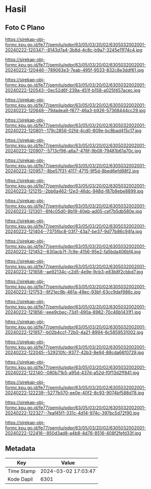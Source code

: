# Hasil

## Foto C Plano

https://sirekap-obj-formc.kpu.go.id/fe77/pemilu/pdpr/63/05/03/20/02/6305032002001-20240222-120347--8143d7a4-3b8d-4c8c-b9a7-3245e11f74c4.jpg

https://sirekap-obj-formc.kpu.go.id/fe77/pemilu/pdpr/63/05/03/20/02/6305032002001-20240222-120446--789063e3-7eab-495f-9533-832c8e3ddf61.jpg

https://sirekap-obj-formc.kpu.go.id/fe77/pemilu/pdpr/63/05/03/20/02/6305032002001-20240222-120543--0ec52d6f-239a-451f-b158-a025f457acec.jpg

https://sirekap-obj-formc.kpu.go.id/fe77/pemilu/pdpr/63/05/03/20/02/6305032002001-20240222-120648--79dadea9-f877-46a3-b926-57368444cc29.jpg

https://sirekap-obj-formc.kpu.go.id/fe77/pemilu/pdpr/63/05/03/20/02/6305032002001-20240222-120801--179c2856-02fd-4cd0-809e-bc8bad415c17.jpg

https://sirekap-obj-formc.kpu.go.id/fe77/pemilu/pdpr/63/05/03/20/02/6305032002001-20240222-120907--5713cf96-a6a7-476f-9b08-79481b61a70c.jpg

https://sirekap-obj-formc.kpu.go.id/fe77/pemilu/pdpr/63/05/03/20/02/6305032002001-20240222-120957--8be57f31-4117-4715-9f5d-8bed6efd98f2.jpg

https://sirekap-obj-formc.kpu.go.id/fe77/pemilu/pdpr/63/05/03/20/02/6305032002001-20240222-121215--2bb6a462-12e3-46dc-948d-f87b8ebe8899.jpg

https://sirekap-obj-formc.kpu.go.id/fe77/pemilu/pdpr/63/05/03/20/02/6305032002001-20240222-121301--6f4c05d0-8b19-40eb-ad05-cef7b5db580e.jpg

https://sirekap-obj-formc.kpu.go.id/fe77/pemilu/pdpr/63/05/03/20/02/6305032002001-20240222-121404--7375fbc8-03f7-43a7-be37-9d77b86c94fa.jpg

https://sirekap-obj-formc.kpu.go.id/fe77/pemilu/pdpr/63/05/03/20/02/6305032002001-20240222-121452--630acb7f-7c9e-4156-95e2-fa5bda406bf4.jpg

https://sirekap-obj-formc.kpu.go.id/fe77/pemilu/pdpr/63/05/03/20/02/6305032002001-20240222-121658--ae92134c-c2d5-4e9e-9cb3-e83b8f2cbbd7.jpg

https://sirekap-obj-formc.kpu.go.id/fe77/pemilu/pdpr/63/05/03/20/02/6305032002001-20240222-121753--6f21ec9b-461a-49ec-93bf-63cc9def986c.jpg

https://sirekap-obj-formc.kpu.go.id/fe77/pemilu/pdpr/63/05/03/20/02/6305032002001-20240222-121856--eee9cbec-73d1-490a-8982-70c46b1431f1.jpg

https://sirekap-obj-formc.kpu.go.id/fe77/pemilu/pdpr/63/05/03/20/02/6305032002001-20240222-121957--b02b4ccf-72b0-4a21-8994-6c5859531002.jpg

https://sirekap-obj-formc.kpu.go.id/fe77/pemilu/pdpr/63/05/03/20/02/6305032002001-20240222-122045--529210fc-9377-42b3-8e94-88cda66f0729.jpg

https://sirekap-obj-formc.kpu.go.id/fe77/pemilu/pdpr/63/05/03/20/02/6305032002001-20240222-122140--080b71b5-a95d-437d-a52d-f0f13d2ff841.jpg

https://sirekap-obj-formc.kpu.go.id/fe77/pemilu/pdpr/63/05/03/20/02/6305032002001-20240222-122239--5277b570-ee0e-40f2-8c93-9074bf588d78.jpg

https://sirekap-obj-formc.kpu.go.id/fe77/pemilu/pdpr/63/05/03/20/02/6305032002001-20240222-122327--7eaf45f1-331c-4d14-974c-397bc5d72f90.jpg

https://sirekap-obj-formc.kpu.go.id/fe77/pemilu/pdpr/63/05/03/20/02/6305032002001-20240222-122416--850d3ad8-a4b8-4d78-8516-408f2fefd33f.jpg


## Metadata

| Key        | Value               |
| ---------- | ------------------- |
| Time Stamp | 2024-03-02 17:03:47 |
| Kode Dapil | 6301                |



